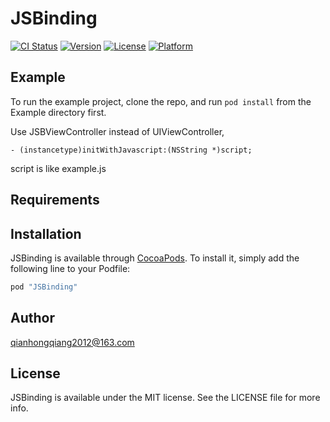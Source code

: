 # JSBinding

[![CI Status](http://img.shields.io/travis/qianhongqiang2012@163.com/JSBinding.svg?style=flat)](https://travis-ci.org/qianhongqiang2012@163.com/JSBinding)
[![Version](https://img.shields.io/cocoapods/v/JSBinding.svg?style=flat)](http://cocoapods.org/pods/JSBinding)
[![License](https://img.shields.io/cocoapods/l/JSBinding.svg?style=flat)](http://cocoapods.org/pods/JSBinding)
[![Platform](https://img.shields.io/cocoapods/p/JSBinding.svg?style=flat)](http://cocoapods.org/pods/JSBinding)

## Example

To run the example project, clone the repo, and run `pod install` from the Example directory first.

Use JSBViewController instead of UIViewController,

```
- (instancetype)initWithJavascript:(NSString *)script;
```

script is like example.js

## Requirements

## Installation

JSBinding is available through [CocoaPods](http://cocoapods.org). To install
it, simply add the following line to your Podfile:

```ruby
pod "JSBinding"
```

## Author

qianhongqiang2012@163.com

## License

JSBinding is available under the MIT license. See the LICENSE file for more info.
